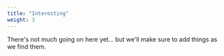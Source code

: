 ```yaml
---
title: "Interesting"
weight: 3
---
```


There's not much going on here yet... but we'll make sure to add things as we find them.

